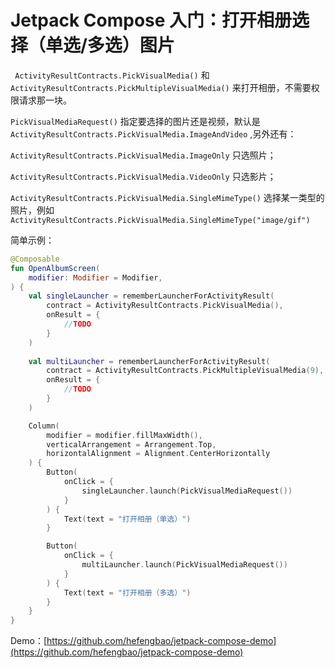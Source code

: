 # Jetpack Compose 入门：打开相册选择（单选/多选）图片

` ActivityResultContracts.PickVisualMedia()` 和 `ActivityResultContracts.PickMultipleVisualMedia()` 来打开相册，不需要权限请求那一块。

`PickVisualMediaRequest()` 指定要选择的图片还是视频，默认是 `ActivityResultContracts.PickVisualMedia.ImageAndVideo` ,另外还有：

`ActivityResultContracts.PickVisualMedia.ImageOnly` 只选照片；

`ActivityResultContracts.PickVisualMedia.VideoOnly` 只选影片；

`ActivityResultContracts.PickVisualMedia.SingleMimeType()` 选择某一类型的照片，例如 `ActivityResultContracts.PickVisualMedia.SingleMimeType("image/gif")`

简单示例：

```kotlin
@Composable
fun OpenAlbumScreen(
    modifier: Modifier = Modifier,
) {
    val singleLauncher = rememberLauncherForActivityResult(
        contract = ActivityResultContracts.PickVisualMedia(),
        onResult = {
            //TODO
        }
    )
    
    val multiLauncher = rememberLauncherForActivityResult(
        contract = ActivityResultContracts.PickMultipleVisualMedia(9),
        onResult = {
            //TODO
        }
    )

    Column(
        modifier = modifier.fillMaxWidth(),
        verticalArrangement = Arrangement.Top,
        horizontalAlignment = Alignment.CenterHorizontally
    ) {
        Button(
            onClick = {
                singleLauncher.launch(PickVisualMediaRequest())
            }
        ) {
            Text(text = "打开相册（单选）")
        }

        Button(
            onClick = {
                multiLauncher.launch(PickVisualMediaRequest())
            }
        ) {
            Text(text = "打开相册（多选）")
        }
    }
}
```

Demo：[https://github.com/hefengbao/jetpack-compose-demo](https://github.com/hefengbao/jetpack-compose-demo) 